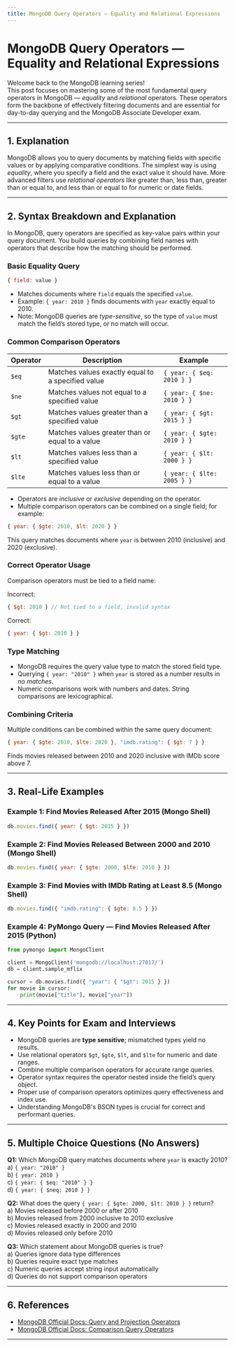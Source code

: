 ```yaml
---
title: MongoDB Query Operators — Equality and Relational Expressions
---
```


# MongoDB Query Operators — Equality and Relational Expressions

Welcome back to the MongoDB learning series!  
This post focuses on mastering some of the most fundamental query operators in MongoDB — *equality* and *relational* operators. These operators form the backbone of effectively filtering documents and are essential for day-to-day querying and the MongoDB Associate Developer exam.

***

## 1. Explanation

MongoDB allows you to query documents by matching fields with specific values or by applying comparative conditions. The simplest way is using *equality*, where you specify a field and the exact value it should have. More advanced filters use *relational operators* like greater than, less than, greater than or equal to, and less than or equal to for numeric or date fields.

***

## 2. Syntax Breakdown and Explanation

In MongoDB, query operators are specified as key-value pairs within your query document. You build queries by combining field names with operators that describe how the matching should be performed.

### Basic Equality Query

```js
{ field: value }
```

- Matches documents where `field` equals the specified `value`.
- Example: `{ year: 2010 }` finds documents with `year` exactly equal to 2010.
- Note: MongoDB queries are *type-sensitive*, so the type of `value` must match the field’s stored type, or no match will occur.

### Common Comparison Operators

| Operator | Description                                     | Example                     |
|----------|-------------------------------------------------|-----------------------------|
| `$eq`    | Matches values exactly equal to a specified value | `{ year: { $eq: 2010 } }`   |
| `$ne`    | Matches values not equal to a specified value     | `{ year: { $ne: 2010 } }`   |
| `$gt`    | Matches values greater than a specified value     | `{ year: { $gt: 2015 } }`   |
| `$gte`   | Matches values greater than or equal to a value   | `{ year: { $gte: 2010 } }`  |
| `$lt`    | Matches values less than a specified value        | `{ year: { $lt: 2000 } }`   |
| `$lte`   | Matches values less than or equal to a value      | `{ year: { $lte: 2005 } }`  |

- Operators are *inclusive* or *exclusive* depending on the operator.
- Multiple comparison operators can be combined on a single field; for example:

```js
{ year: { $gte: 2010, $lt: 2020 } }
```

This query matches documents where `year` is between 2010 (inclusive) and 2020 (exclusive).

### Correct Operator Usage

Comparison operators must be tied to a field name:

Incorrect:

```js
{ $gt: 2010 } // Not tied to a field, invalid syntax
```

Correct:

```js
{ year: { $gt: 2010 } }
```

### Type Matching

- MongoDB requires the query value type to match the stored field type.
- Querying `{ year: "2010" }` when `year` is stored as a number results in *no matches*.
- Numeric comparisons work with numbers and dates. String comparisons are lexicographical.

### Combining Criteria

Multiple conditions can be combined within the same query document:

```js
{ year: { $gte: 2010, $lte: 2020 }, "imdb.rating": { $gt: 7 } }
```

Finds movies released between 2010 and 2020 inclusive with IMDb score above 7.

***

## 3. Real-Life Examples

### Example 1: Find Movies Released After 2015 (Mongo Shell)

```js
db.movies.find({ year: { $gt: 2015 } })
```

### Example 2: Find Movies Released Between 2000 and 2010 (Mongo Shell)

```js
db.movies.find({ year: { $gte: 2000, $lte: 2010 } })
```

### Example 3: Find Movies with IMDb Rating at Least 8.5 (Mongo Shell)

```js
db.movies.find({ "imdb.rating": { $gte: 8.5 } })
```

### Example 4: PyMongo Query — Find Movies Released After 2015 (Python)

```python
from pymongo import MongoClient

client = MongoClient('mongodb://localhost:27017/')
db = client.sample_mflix

cursor = db.movies.find({ "year": { "$gt": 2015 } })
for movie in cursor:
    print(movie["title"], movie["year"])
```

***

## 4. Key Points for Exam and Interviews

- MongoDB queries are **type sensitive**; mismatched types yield no results.
- Use relational operators `$gt`, `$gte`, `$lt`, and `$lte` for numeric and date ranges.
- Combine multiple comparison operators for accurate range queries.
- Operator syntax requires the operator nested inside the field’s query object.
- Proper use of comparison operators optimizes query effectiveness and index use.
- Understanding MongoDB's BSON types is crucial for correct and performant queries.

***

## 5. Multiple Choice Questions (No Answers)

**Q1:** Which MongoDB query matches documents where `year` is exactly 2010?  
a) `{ year: "2010" }`  
b) `{ year: 2010 }`  
c) `{ year: { $eq: "2010" } }`  
d) `{ year: { $neq: 2010 } }`

**Q2:** What does the query `{ year: { $gte: 2000, $lt: 2010 } }` return?  
a) Movies released before 2000 or after 2010  
b) Movies released from 2000 inclusive to 2010 exclusive  
c) Movies released exactly in 2000 and 2010  
d) Movies released only before 2010

**Q3:** Which statement about MongoDB queries is true?  
a) Queries ignore data type differences  
b) Queries require exact type matches  
c) Numeric queries accept string input automatically  
d) Queries do not support comparison operators

***

## 6. References

- [MongoDB Official Docs: Query and Projection Operators](https://www.mongodb.com/docs/manual/reference/operator/query/)  
- [MongoDB Official Docs: Comparison Query Operators](https://www.mongodb.com/docs/manual/reference/operator/query-comparison/)  

***
